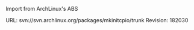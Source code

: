 Import from ArchLinux's ABS

URL: svn://svn.archlinux.org/packages/mkinitcpio/trunk
Revision: 182030
